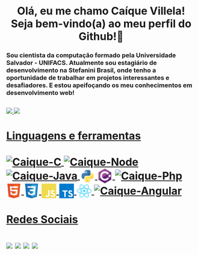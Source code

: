 
 <h1 align="center">Olá, eu me chamo Caíque Villela! <br> Seja bem-vindo(a) ao meu perfil do Github!👋 </h1>
<h3 align="left">Sou cientista da computação formado pela Universidade Salvador - UNIFACS. Atualmente sou estagiário de desenvolvimento na Stefanini Brasil, onde tenho a oportunidade de trabalhar em projetos interessantes e desafiadores. E estou apeifoçando os meu conhecimentos em desenvolvimento web! </h3>


  ##
<div>
  <a href="[https://github.com/caiquejv](https://github.com/caiquejv)"> 
  <img height="170em" src="https://github-readme-stats.vercel.app/api?username=caiquejv&show_icons=true&theme=tokyonight&include_all_commits=true&count_private=true"/>
  <img height="150em" src="https://github-readme-stats.vercel.app/api/top-langs/?username=caiquejv&layout=compact&langs_count=16&theme=tokyonight"/>
</div>


 ##
<h1 align="left"> Linguagens e ferramentas
<div style="display: inline_block"><br>
  <img align="center" alt="Caique-C" height="40" width="40" src="https://cdn.jsdelivr.net/gh/devicons/devicon/icons/c/c-original.svg">
  <img align="center" alt="Caique-Node" height="40" width="40" src="https://cdn.jsdelivr.net/gh/devicons/devicon/icons/nodejs/nodejs-original.svg">
  <img align="center" alt="Caique-Java"height="40" width="40" src="https://cdn.jsdelivr.net/gh/devicons/devicon/icons/java/java-original-wordmark.svg"> 
  <img align="center" alt="Caique-Python" height="40" width="40" src="https://raw.githubusercontent.com/devicons/devicon/master/icons/python/python-original.svg">
  <img align="center" alt="Caique-Csharp" height="40" width="40" src="https://raw.githubusercontent.com/devicons/devicon/master/icons/csharp/csharp-original.svg">
  <img align="center" alt="Caique-Php" height="40" width="40" src="https://cdn.jsdelivr.net/gh/devicons/devicon/icons/php/php-original.svg">
  <img align="center" alt="Caique-HTML" height="40" width="40" src="https://raw.githubusercontent.com/devicons/devicon/master/icons/html5/html5-original.svg">
  <img align="center" alt="Caique-CSS" height="40" width="40" src="https://raw.githubusercontent.com/devicons/devicon/master/icons/css3/css3-original.svg">
  <img align="center" alt="Caique-Js" height="40" width="40" src="https://raw.githubusercontent.com/devicons/devicon/master/icons/javascript/javascript-plain.svg">
  <img align="center" alt="Caique-Ts" height="40" width="40" src="https://raw.githubusercontent.com/devicons/devicon/master/icons/typescript/typescript-plain.svg">
  <img align="center" alt="Caique-React" height="40" width="40" src="https://raw.githubusercontent.com/devicons/devicon/master/icons/react/react-original.svg">
  <img align="center" alt="Caique-Angular" height="40" width="40" src="https://cdn.jsdelivr.net/gh/devicons/devicon/icons/angularjs/angularjs-original.svg">        
</div>

 </h1>
  <h1 align="left"> Redes Sociais </br> </br>
  <a href="https://www.linkedin.com/in/caiquevillela/" target="_blank"><img src="https://img.shields.io/badge/-LinkedIn-%230077B5?style=for-the-badge&logo=linkedin&logoColor=white" target="_blank"></a>
  <a href="mailto:villela.caique@gmail.com" target="_blank"><img src="https://img.shields.io/badge/Gmail-D14836?style=for-the-badge&logo=gmail&logoColor=white" target="_blank"></a>
 	<a href="https://www.twitter.com/caiquesken" target="_blank"><img src="https://img.shields.io/badge/Twitter-%231DA1F2.svg?style=for-the-badge&logo=Twitter&logoColor=white" target="_blank"></a>
	<a href="https://www.twitch.tv/caiquejv1" target="_blank"><img src="https://img.shields.io/badge/Twitch-%239146FF.svg?style=for-the-badge&logo=Twitch&logoColor=white" target="_blank"></a> 


